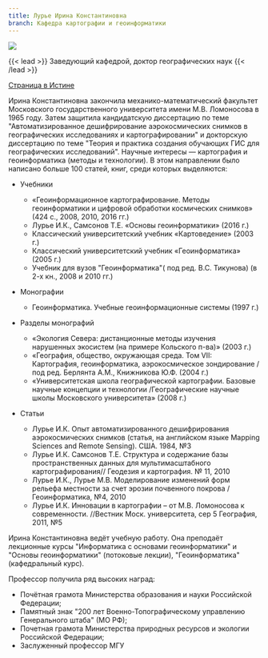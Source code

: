 ```yaml
---
title: Лурье Ирина Константиновна
branch: Кафедра картографии и геоинформатики
---
```

![](img/lik.jpg)

{{< lead >}} Заведующий кафедрой, доктор географических наук {{< /lead >}}

[Страница в Истине](https://istina.msu.ru/workers/427278)

Ирина Константиновна закончила механико-математический факультет Московского государственного университета имени М.В. Ломоносова в 1965 году. Затем защитила кандидатскую диссертацию по теме "Автоматизированное дешифрирование аэрокосмических снимков в географических исследованиях и картографировании" и докторскую диссертацию по теме "Теория и практика создания обучающих ГИС для географических исследований". 
Научные интересы — картография и геоинформатика (методы и технологии). В этом направлении было написано больше 100 статей, книг, среди которых выделяются:

* Учебники

  * «Геоинформационное картографирование. Методы геоинформатики и цифровой обработки космических снимков» (424 с., 2008, 2010, 2016 гг.)
  * Лурье И.К., Самсонов Т.Е. «Основы геоинформатики» (2016 г.)
  * Классический университетский учебник «Картоведение» (2003 г.)
  * Классический университетский учебник «Геоинформатика» (2005 г.)
  * Учебник для вузов "Геоинформатика"( под ред. В.С. Тикунова) (в 2-х кн., 2008 и 2010 гг.)
* Монографии

  * Геоинформатика. Учебные геоинформационные системы (1997 г.)
* Разделы монографий

  * «Экология Севера: дистанционные методы изучения нарушенных экосистем (на примере Кольского п-ва)» (2003 г.)
  * «География, общество, окружающая среда. Том VII: Картография, геоинформатика, аэрокосмическое зондирование /под ред. Берлянта А.М., Книжникова Ю.Ф. (2004 г.) 
  * «Университетская школа географической картографии. Базовые научные концепции и технологии /Географические научные школы Московского университета» (2008 г.)
* Статьи

  * Лурье И.К. Опыт автоматизированного дешифрирования аэрокосмических снимков (статья, на английском языке Mapping Sciences and Remote Sensing). США. 1984, №3
  * Лурье И.К. Самсонов Т.Е. Структура и содержание базы пространственных данных для мультимасштабного картографирования// Геодезия и картография. № 11, 2010
  * Лурье И.К., Лурье М.В. Моделирование изменений форм рельефа местности за счет эрозии почвенного покрова /Геоинформатика, №4, 2010
  * Лурье И.К. Инновации в картографии – от М.В. Ломоносова к современности. //Вестник Моск. университета, сер 5 География, 2011, №5

Ирина Константиновна ведёт учебную работу. Она преподаёт лекционные курсы "Информатика с основами геоинформатики" и "Основы геоинформатики" (потоковые лекции), "Геоинформатика" (кафедральный курс). 

Профессор получила ряд высоких наград:

* Почётная грамота Министерства образования и науки Российской Федерации;
* Памятный знак "200 лет Военно-Топографическому управлению Генерального штаба" (МО РФ);
* Почетная грамота Министерства природных ресурсов и экологии Российской Федерации;
* Заслуженный профессор МГУ